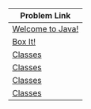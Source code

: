 | Problem Link |
| ------------------|
|[Welcome to Java!](https://www.hackerrank.com/challenges/welcome-to-java/problem?isFullScreen=true)|
|[Box It!](https://www.hackerrank.com/challenges/box-it/problem?isFullScreen=true&h_r=next-challenge&h_v=zen)|
|[Classes](https://www.hackerrank.com/challenges/classes-objects/problem?isFullScreen=true)|
|[Classes](https://www.hackerrank.com/challenges/classes-objects/problem?isFullScreen=true)|
|[Classes](https://www.hackerrank.com/challenges/classes-objects/problem?isFullScreen=true)|
|[Classes](https://www.hackerrank.com/challenges/classes-objects/problem?isFullScreen=true)|



